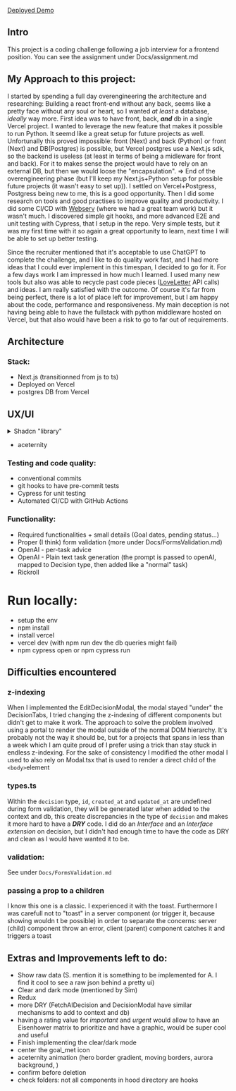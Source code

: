 
[Deployed Demo](https://enterprise-decision-tracker.vercel.app/)

## Intro
This project is a coding challenge following a job interview for a frontend position. You can see the assignment under Docs/assignment.md


## My Approach to this project:
I started by spending a full day overengineering the architecture and researching:
Building a react front-end without any back, seems like a pretty face without any soul or heart, so I wanted *at least* a database, *ideally* way more.
First idea was to have front, back, ***and*** db in a single Vercel project. I wanted to leverage the new feature that makes it possible to run Python. It seemd like a great setup for future projects as well.
Unfortunally this proved impossible: front (Next) and back (Python) or front (Next) and DB(Postgres) is possible, but Vercel postgres use a Next.js sdk, so the backend is useless (at least in terms of being a midleware for front and back). For it to makes sense the project would have to rely on an external DB, but then we would loose the "encapsulation". 
=> End of the overengineering phase (but I'll keep my Next.js+Python setup for possible future projects (it wasn't easy to set up)). I settled on Vercel+Postgress, Postgress being new to me, this is a good opportunity.
Then I did some research on tools and good practises to improve quality and productivity. I did some CI/CD with [Webserv](https://github.com/dantol29/webserver/) (where we had a great team work) but it wasn't much.
I discovered simple git hooks, and more advanced E2E and unit testing with Cypress, that I setup in the repo. Very simple tests, but it was my first time with it so again a great opportunity to learn, next time I will be able to set up better testing.

Since the recruiter mentioned that it's acceptable to use ChatGPT to complete the challenge, and I like to do quality work fast, and I had more ideas that I could ever implement in this timespan, I decided to go for it. For a few days work I am impressed in how much I learned. I used many new tools but also was able to recycle past code pieces ([LoveLetter](https://langgenie.xyz/loveletter) API calls) and ideas. I am really satisfied with the outcome. 
Of course it's far from being perfect, there is a lot of place left for improvement, but I am happy about the code, performance and responsiveness.
My main deception is not having being able to have the fullstack with python middleware hosted on Vercel, but that also would have been a risk to go to far out of requirements.


## Architecture

### Stack:
- Next.js (transitionned from js to ts)
- Deployed on Vercel
- postgres DB from Vercel

## UX/UI
<details>
<summary>Shadcn "library"
</summary>

It's not per-se a library overloading the `node_modules` folder. Instead of installing a package, we use an `npx` command that will copy/paste the code, or copy paste manually of course.
It's built on top of Radix and Tailwind, so solid fundations.
The idea behind this is to give you ownership and control over the code, allowing you to decide how the components are built and styled, and full freedom to modify it.
So yeah, it's the trendy library at the moment, but this was my first experience and I'm blown away with how fast you get to the result you want.
It relies on Radix and Tailwind

</details>

- aceternity


### Testing and code quality:
- conventional commits
- git hooks to have pre-commit tests
- Cypress for unit testing
- Automated CI/CD with GitHub Actions

### Functionality:

- Required functionalities + small details (Goal dates, pending status...)
- Proper (I think) form validation (more under Docs/FormsValidation.md)
- OpenAI - per-task advice
- OpenAI - Plain text task generation (the prompt is passed to openAI, mapped to Decision type, then added like a "normal" task)
- Rickroll

# Run locally:
- setup the env
- npm install
- install vercel
- vercel dev (with npm run dev the db queries might fail)
- npm cypress open or npm cypress run

## Difficulties encountered

### z-indexing
When I implemented the EditDecisionModal, the modal stayed "under" the DecisionTabs, I tried changing the z-indexing of different components but didn't get to make it work.
The approach to solve the problem involved using a portal to render the modal outside of the normal DOM hierarchy. It's probably not the way it should be, but for a projects that spans in less than a week which I am quite proud of I prefer using a trick than stay stuck in endless z-indexing.
For the sake of consistency I modified the other modal I used to also rely on Modal.tsx that is used to render a direct child of the `<body>`element

### types.ts
Within the `decision` type, `id`, `created_at` and `updated_at` are undefined during form validation, they will be generated later when added to the context and db, this create discrepancies in the type of `decision` and makes it more hard to have a ***DRY*** code. I did do an _Interface_ and an _Interface extension_ on decision, but I didn't had enough time to have the code as DRY and clean as I would have wanted it to be.

### validation:
See under `Docs/FormsValidation.md`

### passing a prop to a children
I know this one is a classic. I experienced it with the toast. Furthermore I was carefull not to "toast" in a server component (or trigger it, because showing wouldn t be possible) in order to separate the concerns: server (child) component throw an error, client (parent) component catches it and triggers a toast

## Extras and Improvements left to do:

- Show raw data (S. mention it is something to be implemented for A. I find it cool to see a raw json behind a pretty ui)
- Clear and dark mode (mentioned by Sim)
- Redux
- more DRY (FetchAIDecision and DecisionModal have similar mechanisms to add to context and db)
- having a rating value for _important_ and _urgent_ would allow to have an Eisenhower matrix to prioritize and have a graphic, would be super cool and useful
- Finish implementing the clear/dark mode
- center the goal_met icon
- aceternity animation (hero border gradient, moving borders, aurora background, )
- confirm before deletion
- check folders: not all components in hood directory are hooks



